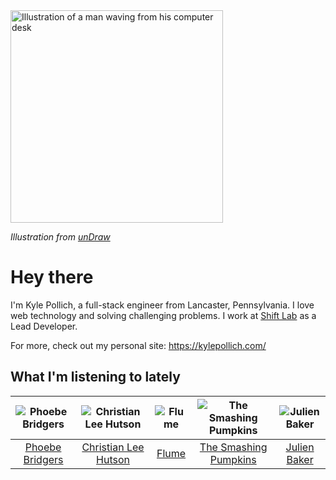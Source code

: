 <img src="https://user-images.githubusercontent.com/6766512/87306713-6f79d900-c4e6-11ea-989a-3242cbfc50c2.png" alt="Illustration of a man waving from his computer desk" height="340" />

_Illustration from [unDraw](https://undraw.co/)_

# Hey there

I'm Kyle Pollich, a full-stack engineer from Lancaster, Pennsylvania. I love web technology and solving challenging problems.
I work at [Shift Lab](https://shiftlab.co/) as a Lead Developer.

For more, check out my personal site: https://kylepollich.com/

## What I'm listening to lately

<!-- begin artists -->
  |![Phoebe Bridgers](https://i.scdn.co/image/3b6a427f0c54c0d116c433462ae1dd48474643d0)|![Christian Lee Hutson](https://i.scdn.co/image/e803cdc6e5a109c3fbb7e0b3cd9a63a06c001e9c)|![Flume](https://i.scdn.co/image/7ac9ab91bd347f8eb5fb451be780a805624617b3)|![The Smashing Pumpkins](https://i.scdn.co/image/a29b16ebc4ef6598067b34b6a5add5da153bb0ec)|![Julien Baker](https://i.scdn.co/image/d20c311a41fcb07a1c2d3775383802e71aa40c03)|
  |:---:|:---:|:---:|:---:|:---:|
  |[Phoebe Bridgers](https://open.spotify.com/artist/1r1uxoy19fzMxunt3ONAkG)|[Christian Lee Hutson](https://open.spotify.com/artist/5B7NeaqVrmXPyF05C9tnZ3)|[Flume](https://open.spotify.com/artist/6nxWCVXbOlEVRexSbLsTer)|[The Smashing Pumpkins](https://open.spotify.com/artist/40Yq4vzPs9VNUrIBG5Jr2i)|[Julien Baker](https://open.spotify.com/artist/12zbUHbPHL5DGuJtiUfsip)|
<!-- end artists -->
